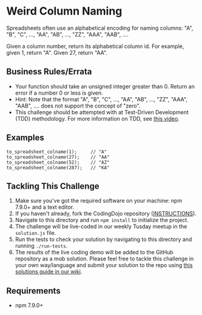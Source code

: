# Weird Column Naming

Spreadsheets often use an alphabetical encoding for naming columns: "A", "B", "C", ..., "AA", "AB", ..., "ZZ", "AAA", "AAB", ....

Given a column number, return its alphabetical column id. For example, given 1, return "A". Given 27, return "AA".

## Business Rules/Errata

- Your function should take an unsigned integer greater than 0. Return an error if a number 0 or less is given.
- Hint: Note that the format "A", "B", "C", ..., "AA", "AB", ..., "ZZ", "AAA", "AAB", .... does not support the concept of "zero".
- This  challenge should be attempted with at Test-Driven Development (TDD) methodology. For more information on TDD, see [this video](https://www.youtube.com/watch?v=llaUBH5oayw).

## Examples

```
to_spreadsheet_colname(1);     // "A"
to_spreadsheet_colname(27);    // "AA"
to_spreadsheet_colname(52);    // "AZ"
to_spreadsheet_colname(287);   // "KA"
```

## Tackling This Challenge
1. Make sure you've got the required software on your machine: npm 7.9.0+ and a text editor.
2. If you haven't already, fork the CodingDojo repository ([INSTRUCTIONS](https://docs.github.com/en/github/getting-started-with-github/fork-a-repo)).
3. Navigate to this directory and run `npm install` to initialize the project.
4. The challenge will be live-coded in our weekly Tusday meetup in the `solution.js` file.
5. Run the tests to check your solution by navigating to this directory and running `./run-tests`.
6. The results of the live coding demo will be added to the GitHub repository as a mob solution. Please feel free to tackle this challenge in your own way/language and submit your solution to the repo using [this solutions guide in our wiki](https://github.com/codeconnector/CodingDojo/wiki#solutions).

## Requirements

- npm 7.9.0+
